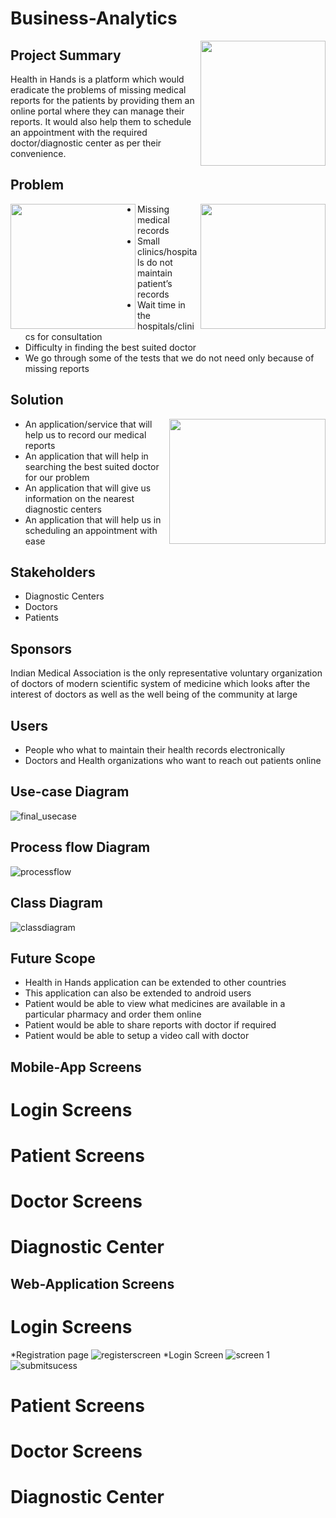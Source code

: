 # Business-Analytics
<img src="https://user-images.githubusercontent.com/25045759/29498165-5bb578f2-85c4-11e7-98d1-6e24552f34d9.png" width="200" height="200" align="right" />

## Project Summary
Health in Hands is a platform which would eradicate the problems of missing medical reports for the patients by providing them an online portal where they can manage their reports. It would also help them to schedule an appointment with the required doctor/diagnostic center as per their convenience.

## Problem
<img src="https://user-images.githubusercontent.com/25045759/29498239-a6960692-85c5-11e7-8fb5-8761456b1d20.png" width="200" height="200" align="right" />
<img src="https://user-images.githubusercontent.com/25045759/29498235-8bffa39c-85c5-11e7-8f99-9c2f84758eb8.jpg"  width="200" height="200" align="left" />

* Missing medical records
* Small clinics/hospitals do not maintain patient’s records
* Wait time in the hospitals/clinics for consultation
* Difficulty in finding the best suited doctor
* We go through some of the tests that we do not need only because of missing reports

## Solution
<img src="https://user-images.githubusercontent.com/25045759/29498307-0ac77adc-85c7-11e7-8801-c49982143a0f.jpg"  width="250" height="200" align="right" />

* An application/service that will help us to record our medical reports
* An application that will help in searching the best suited doctor for our problem
* An application that will give us information on the nearest diagnostic centers
* An application that will help us in scheduling an appointment with ease

## Stakeholders
* Diagnostic Centers
* Doctors
* Patients
## Sponsors
Indian Medical Association is the only representative voluntary organization of doctors of modern scientific system of medicine which looks after the interest of doctors as well as the well being of the community at large
## Users
* People who what to maintain their health records electronically
* Doctors and Health organizations who want to reach out patients online 
## Use-case Diagram

![final_usecase](https://user-images.githubusercontent.com/25045759/29498397-4b8380be-85c9-11e7-912c-7be4ca988cee.png)


## Process flow Diagram

![processflow](https://user-images.githubusercontent.com/25045759/29498396-4b83365e-85c9-11e7-860c-e7dd09753a11.png)
## Class Diagram
![classdiagram](https://user-images.githubusercontent.com/25045759/29498395-4b82c1ec-85c9-11e7-91b5-eacf484d8188.png)

## Future Scope
* Health in Hands application can be extended to other countries
* This application can also be extended to android users
* Patient would be able to view what medicines are available in a particular pharmacy and order them online 
* Patient would be able to share reports with doctor if required
* Patient would be able to setup a video call with doctor

## Mobile-App Screens 
# Login Screens
# Patient Screens
# Doctor Screens
# Diagnostic Center

## Web-Application Screens 
# Login Screens
*Registration page
![registerscreen](https://user-images.githubusercontent.com/25045759/29498414-de3c42f6-85c9-11e7-9a5a-f11b8e37eec6.png)
*Login Screen
![screen 1](https://user-images.githubusercontent.com/25045759/29498415-de3f554a-85c9-11e7-8040-0d1f45445f99.png)
![submitsucess](https://user-images.githubusercontent.com/25045759/29498416-de4a666a-85c9-11e7-86a9-c9a5c4c0d7a2.png)
# Patient Screens
# Doctor Screens
# Diagnostic Center




